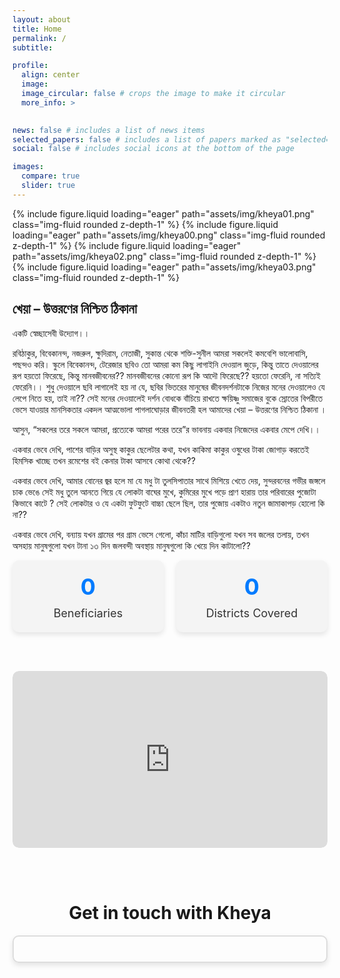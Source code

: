 ```yaml
---
layout: about
title: Home
permalink: /
subtitle: 

profile:
  align: center
  image: 
  image_circular: false # crops the image to make it circular
  more_info: >
    

news: false # includes a list of news items
selected_papers: false # includes a list of papers marked as "selected={true}"
social: false # includes social icons at the bottom of the page

images:
  compare: true
  slider: true
---
```



<swiper-container keyboard="true" navigation="true" pagination="true" pagination-clickable="true" pagination-dynamic-bullets="true" rewind="true">
  <swiper-slide>{% include figure.liquid loading="eager" path="assets/img/kheya01.png" class="img-fluid rounded z-depth-1" %}</swiper-slide>
  <swiper-slide>{% include figure.liquid loading="eager" path="assets/img/kheya00.png" class="img-fluid rounded z-depth-1" %}</swiper-slide>
  <swiper-slide>{% include figure.liquid loading="eager" path="assets/img/kheya02.png" class="img-fluid rounded z-depth-1" %}</swiper-slide>
  <swiper-slide>{% include figure.liquid loading="eager" path="assets/img/kheya03.png" class="img-fluid rounded z-depth-1" %}</swiper-slide>
</swiper-container>


## খেয়া – উত্তরণের নিশ্চিত ঠিকানা

একটি স্বেচ্ছাসেবী উদ্যোগ।।

রবিঠাকুর, বিবেকানন্দ, নজরুল, ক্ষুদিরাম, নেতাজী, সুকান্ত থেকে শক্তি-সুনীল আমরা সকলেই কমবেশি ভালোবাসি, পছন্দও করি। স্কুলে বিবেকানন্দ, টেরেজার ছবিও তো আমরা কম কিছু লাগাইনি দেওয়াল জুড়ে, কিন্তু তাতে দেওয়ালের রূপ হয়তো ফিরেছে, কিন্তু মানবজীবনের?? মানবজীবনের কোনো রূপ কি আদৌ ফিরেছে??
হয়তো ফেরেনি, না সত্যিই ফেরেনি।। শুধু দেওয়ালে ছবি লাগালেই হয় না যে, ছবির ভিতরের মানুষের জীবনদর্শনটাকে নিজের মনের দেওয়ালেও যে লেপে নিতে হয়, তাই না??
সেই মনের দেওয়ালেই দর্শন বোধকে বাঁচিয়ে রাখতে ক্ষয়িষ্ণু সমাজের বুকে স্রোতের বিপরীতে ভেসে যাওয়ার মানসিকতার একদল আত্মভোলা পাগলাঘোড়ার জীবনতরী হল আমাদের খেয়া – উত্তরণের নিশ্চিত ঠিকানা ।

আসুন, “সকলের তরে সকলে আমরা, প্রত্যেকে আমরা পরের তরে”র ভাবনায় একবার নিজেদের একবার মেপে দেখি।।

একবার ভেবে দেখি, পাশের বাড়ির অসুস্থ কাকুর ছেলেটার কথা, যখন কাকিমা কাকুর ওষুধের টাকা জোগাড় করতেই হিমসিক খাচ্ছে তখন রমেশের বই কেনার টাকা আসবে কোথা থেকে??

একবার ভেবে দেখি, আমার বোনের জ্বর হলে মা যে মধু টা তুলসিপাতার সাথে মিশিয়ে খেতে দেয়, সুন্দরবনের গভীর জঙ্গলে চাক ভেঙে সেই মধু তুলে আনতে গিয়ে যে লোকটা বাঘের মুখে, কুমিরের মুখে পড়ে প্রাণ হারায় তার পরিবারের পুজোটা কিভাবে কাটে ? সেই লোকটার ও যে একটা ফুটফুটে বাচ্চা ছেলে ছিল, তার পুজোয় একটাও নতুন জামাকাপড় হোলো কি না??

একবার ভেবে দেখি, বন্যায় যখন গ্রামের পর গ্রাম ভেসে গেলো, কাঁচা মাটির বাড়িগুলো যখন সব জলের তলায়, তখন অসহায় মানুষগুলো যখন টানা ১৩ দিন জলবন্দী অবস্থায় মানুষগুলো কি খেয়ে দিন কাটালো??



[//]: # (Animated counter)

<div class="counter-container">
  <div class="counter">
    <div class="animate-counter" data-end-value="10000">0</div>
    <div class="text">Beneficiaries</div>
  </div>
  <div class="counter">
    <div class="animate-counter" data-end-value="10">0</div>
    <div class="text">Districts Covered</div>
  </div>
</div>

<style>
  /* Style for counter container */
  .counter-container {
    display: flex;
    justify-content: center;
    gap: 20px;
  }

  /* Style for counter card */
  .counter {
    width: 475px;
    padding: 20px;
    background-color: #f4f4f4;
    border-radius: 10px;
    text-align: center;
    box-shadow: 0 4px 8px rgba(0, 0, 0, 0.1); /* Add shadow */
    transition: transform 0.3s ease-in-out;
  }

  /* Hover effect for counter card */
  .counter:hover {
    transform: translateY(-5px);
  }

  /* Style for animated number */
  .animate-counter {
    font-size: 36px;
    font-weight: bold;
    color: #007bff; /* Adjust color as needed */
  }

  /* Style for counter text */
  .text {
    margin-top: 10px;
    font-size: 18px;
    color: #333; /* Adjust color as needed */
  }
</style>

<script>
  const targetElements = document.querySelectorAll('.animate-counter');

  const animateCounters = (entries) => {
    entries.forEach((entry, index) => {
      if (entry.isIntersecting) {
        const endValue = parseInt(targetElements[index].getAttribute('data-end-value'));
        let startValue = 0;
        const totalSteps = 100; // Total steps for the animation
        const increment = Math.ceil(endValue / totalSteps); // Calculate increment based on end value

        const updateCounter = () => {
          if (startValue <= endValue) {
            const displayedValue = startValue >= 1000 ? startValue.toLocaleString() : startValue;
            targetElements[index].textContent = `${displayedValue}+`;
            startValue += increment;
            if (startValue <= endValue) {
              requestAnimationFrame(updateCounter);
            }
          }
        };

        requestAnimationFrame(updateCounter); // Start animation
      }
    });
  };

  const observer = new IntersectionObserver(animateCounters, { threshold: 0.5 });
  targetElements.forEach((element) => {
    observer.observe(element);
  });
</script>



<br/><br/>



[//]: # (Promo Video)



<div style="position: relative; padding-bottom: 56.25%; height: 0; overflow: hidden; border-radius: 10px;">
    <iframe style="position: absolute; top: 0; left: 0; width: 100%; height: 100%; border-radius: 10px;" src="https://www.youtube.com/embed/OmXC3aPr5yg?si=xc2KVgbMNv8UTcC9" title="YouTube video player" frameborder="0" allow="accelerometer; autoplay; clipboard-write; encrypted-media; gyroscope; picture-in-picture; web-share" allowfullscreen></iframe>
</div>

<br/><br/>






# <center>Get in touch with Kheya</center>


[//]: # (Contact Form)

<div class="form-container">
  <div id="formkeep-embed" data-formkeep-url="https://formkeep.com/p/cad66ed6943799217508285a3673695f?embedded=1"></div>

  <script type="text/javascript" src="https://pym.nprapps.org/pym.v1.min.js"></script>
  <script type="text/javascript" src="https://formkeep-production-herokuapp-com.global.ssl.fastly.net/formkeep-embed.js"></script>

  <!-- Get notified when the form is submitted, add your own code below: -->
  <script>
    const formkeepEmbed = document.querySelector('#formkeep-embed')

    formkeepEmbed.addEventListener('formkeep-embed:submitting', _event => {
      console.log('Submitting form...')
    })

    formkeepEmbed.addEventListener('formkeep-embed:submitted', _event => {
      console.log('Submitted form...')
    })
  </script>
</div>

<style>
  /* Style for form container */
  .form-container {
    border: 2px solid #ddd; /* Border color */
    border-radius: 10px; /* Border radius */
    padding: 20px;
    max-width: 500px; /* Adjust width as needed */
    margin: 0 auto; /* Center the container */
    box-shadow: 0 4px 8px rgba(0, 0, 0, 0.1); /* Add shadow */
  }
</style>